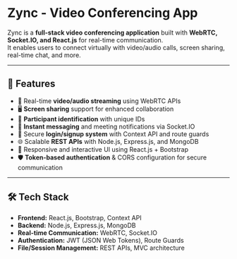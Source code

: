 # Zync - Video Conferencing App

Zync is a **full-stack video conferencing application** built with **WebRTC, Socket.IO, and React.js** for real-time communication.  
It enables users to connect virtually with video/audio calls, screen sharing, real-time chat, and more.  

---

## 🚀 Features

- 🎥 Real-time **video/audio streaming** using WebRTC APIs  
- 🖥️ **Screen sharing** support for enhanced collaboration  
- 👥 **Participant identification** with unique IDs  
- 💬 **Instant messaging** and meeting notifications via Socket.IO  
- 🔐 Secure **login/signup system** with Context API and route guards  
- 🌐 Scalable **REST APIs** with Node.js, Express.js, and MongoDB  
- 📱 Responsive and interactive UI using React.js + Bootstrap  
- 🛡️ **Token-based authentication** & CORS configuration for secure communication  

---

## 🛠️ Tech Stack

- **Frontend:** React.js, Bootstrap, Context API  
- **Backend:** Node.js, Express.js, MongoDB  
- **Real-time Communication:** WebRTC, Socket.IO  
- **Authentication:** JWT (JSON Web Tokens), Route Guards  
- **File/Session Management:** REST APIs, MVC architecture  

